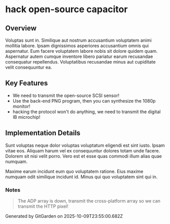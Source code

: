 # hack open-source capacitor

## Overview
Voluptas sunt in. Similique aut nostrum accusantium voluptatem animi mollitia labore. Ipsam dignissimos asperiores accusantium omnis qui aspernatur. Eum facere voluptatem labore nobis sit dolore quidem quam. Aspernatur autem cumque inventore libero pariatur earum recusandae consequatur repellendus. Voluptatibus recusandae minus aut cupiditate velit consequuntur ea.

## Key Features
- We need to transmit the open-source SCSI sensor!
- Use the back-end PNG program, then you can synthesize the 1080p monitor!
- hacking the protocol won't do anything, we need to transmit the digital IB microchip!

## Implementation Details
Sunt voluptas neque dolor voluptas voluptatum eligendi est sint iusto. Ipsam vitae eos. Aliquam harum vel ex consequuntur dolores totam unde facere. Dolorem sit nisi velit porro. Vero est et esse quas commodi illum alias quae numquam.
 Maxime earum incidunt eum quo voluptatem ratione. Eius maxime numquam odit similique incidunt id. Minus qui quo voluptatem sint qui in.

### Notes
> The ADP array is down, transmit the cross-platform array so we can transmit the HTTP pixel!

Generated by GitGarden on 2025-10-09T23:55:00.682Z